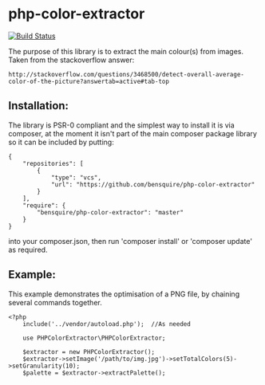 php-color-extractor
===============
[![Build Status](https://travis-ci.org/bensquire/php-color-extractor.png?branch=master)](https://travis-ci.org/bensquire/php-color-extractor)

The purpose of this library is to extract the main colour(s) from images. Taken from the stackoverflow answer:

    http://stackoverflow.com/questions/3468500/detect-overall-average-color-of-the-picture?answertab=active#tab-top

Installation:
-------------
The library is PSR-0 compliant and the simplest way to install it is via composer, at the moment it isn't part of the
main composer package library so it can be included by putting:

    {
        "repositories": [
            {
                "type": "vcs",
                "url": "https://github.com/bensquire/php-color-extractor"
            }
        ],
        "require": {
            "bensquire/php-color-extractor": "master"
        }
    }

into your composer.json, then run 'composer install' or 'composer update' as required.


Example:
--------
This example demonstrates the optimisation of a PNG file, by chaining several commands together.

    <?php
        include('../vendor/autoload.php');  //As needed

        use PHPColorExtractor\PHPColorExtractor;

        $extractor = new PHPColorExtractor();
        $extractor->setImage('/path/to/img.jpg')->setTotalColors(5)->setGranularity(10);
        $palette = $extractor->extractPalette();